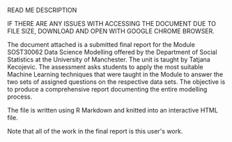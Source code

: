 READ ME DESCRIPTION

IF THERE ARE ANY ISSUES WITH ACCESSING THE DOCUMENT DUE TO FILE SIZE, DOWNLOAD AND OPEN WITH GOOGLE CHROME BROWSER.

The document attached is a submitted final report for the Module SOST30062 Data Science Modelling offered by the Department of Social Statistics at the University of Manchester. 
The unit is taught by Tatjana Kecojevic. 
The assessment asks students to apply the most suitable Machine Learning techniques that were taught in the Module to answer the two sets of assigned questions on the respective data sets.
The objective is to produce a comprehensive report documenting the entire modelling process.

The file is written using R Markdown and knitted into an interactive HTML file.

Note that all of the work in the final report is this user's work.



